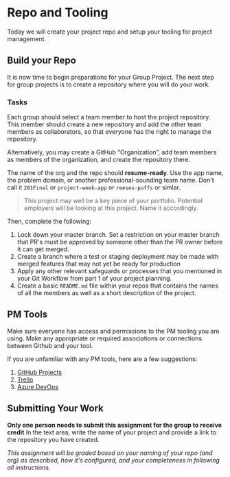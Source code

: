 # Repo and Tooling

Today we will create your project repo and setup your tooling for project management. 

## Build your Repo

It is now time to begin preparations for your Group Project. The next step for group projects is to create a repository where you will do your work.

### Tasks

Each group should select a team member to host the project repository. This member should create a new repository and add the other team members as collaborators, so that everyone has the right to manage the repository.

Alternatively, you may create a GitHub “Organization”, add team members as members of the organization, and create the repository there. 

The name of the org and the repo should **resume-ready**. Use the app name, the problem domain, or another professional-sounding team name. Don't call it `201Final` or `project-week-app` or `reeses-puffs` or simlar.

> This project may well be a key piece of your portfolio. Potential employers will be looking at this project. Name it accordingly.

Then, complete the following:

1. Lock down your master branch. Set a restriction on your master branch that PR's must be approved by someone other than the PR owner before it can get merged.
1. Create a branch where a test or staging deployment may be made with merged features that may not yet be ready for production
1. Apply any other relevant safeguards or processes that you mentioned in your Git Workflow from part 1 of your project planning.
1. Create a basic `README.md` file within your repos that contains the names of all the members as well as a short description of the project. 

## PM Tools

Make sure everyone has access and permissions to the PM tooling you are using. Make any appropriate or required associations or connections between Github and your tool.  

If you are unfamiliar with any PM tools, here are a few suggestions:

1. [GitHub Projects](https://help.github.com/en/articles/about-project-boards)
1. [Trello](https://trello.com/)
1. [Azure DevOps](https://azure.microsoft.com/en-us/services/devops/?nav=min)


## Submitting Your Work

**Only one person needs to submit this assignment for the group to receive credit**
In the text area, write the name of your project and provide a link to the repository you have created.

_This assignment will be graded based on your naming of your repo (and org) as described, how it's configured, and your completeness in following all instructions._
